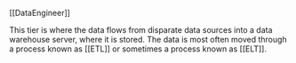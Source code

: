 [[DataEngineer]]

This tier is where the data flows from disparate data sources into a data warehouse server, where it is stored. The data is most often moved through a process known as [[ETL]] or sometimes a process known as [[ELT]].
